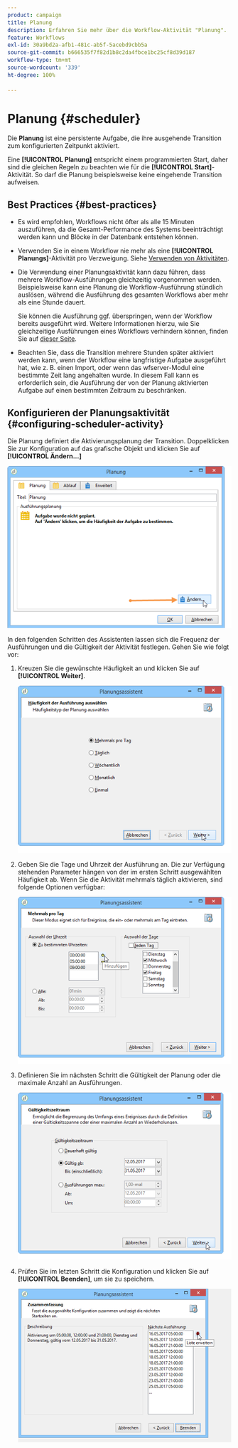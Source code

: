 ```yaml
---
product: campaign
title: Planung
description: Erfahren Sie mehr über die Workflow-Aktivität "Planung".
feature: Workflows
exl-id: 30a9bd2a-afb1-481c-ab5f-5acebd9cbb5a
source-git-commit: b666535f7f82d1b8c2da4fbce1bc25cf8d39d187
workflow-type: tm+mt
source-wordcount: '339'
ht-degree: 100%

---
```


# Planung {#scheduler}



Die **Planung** ist eine persistente Aufgabe, die ihre ausgehende Transition zum konfigurierten Zeitpunkt aktiviert.

Eine **[!UICONTROL Planung]** entspricht einem programmierten Start, daher sind die gleichen Regeln zu beachten wie für die **[!UICONTROL Start]**-Aktivität. So darf die Planung beispielsweise keine eingehende Transition aufweisen.

## Best Practices {#best-practices}

* Es wird empfohlen, Workflows nicht öfter als alle 15 Minuten auszuführen, da die Gesamt-Performance des Systems beeinträchtigt werden kann und Blöcke in der Datenbank entstehen können.

* Verwenden Sie in einem Workflow nie mehr als eine **[!UICONTROL Planungs]**-Aktivität pro Verzweigung. Siehe [Verwenden von Aktivitäten](workflow-best-practices.md#using-activities).

* Die Verwendung einer Planungsaktivität kann dazu führen, dass mehrere Workflow-Ausführungen gleichzeitig vorgenommen werden. Beispielsweise kann eine Planung die Workflow-Ausführung stündlich auslösen, während die Ausführung des gesamten Workflows aber mehr als eine Stunde dauert.

  Sie können die Ausführung ggf. überspringen, wenn der Workflow bereits ausgeführt wird. Weitere Informationen hierzu, wie Sie gleichzeitige Ausführungen eines Workflows verhindern können, finden Sie auf [dieser Seite](monitoring-workflow-execution.md#preventing-simultaneous-multiple-executions).

* Beachten Sie, dass die Transition mehrere Stunden später aktiviert werden kann, wenn der Workflow eine langfristige Aufgabe ausgeführt hat, wie z. B. einen Import, oder wenn das wfserver-Modul eine bestimmte Zeit lang angehalten wurde. In diesem Fall kann es erforderlich sein, die Ausführung der von der Planung aktivierten Aufgabe auf einen bestimmten Zeitraum zu beschränken.

## Konfigurieren der Planungsaktivität {#configuring-scheduler-activity}

Die Planung definiert die Aktivierungsplanung der Transition. Doppelklicken Sie zur Konfiguration auf das grafische Objekt und klicken Sie auf **[!UICONTROL Ändern...]**

![](assets/s_user_segmentation_scheduler.png)

In den folgenden Schritten des Assistenten lassen sich die Frequenz der Ausführungen und die Gültigkeit der Aktivität festlegen. Gehen Sie wie folgt vor:

1. Kreuzen Sie die gewünschte Häufigkeit an und klicken Sie auf **[!UICONTROL Weiter]**.

   ![](assets/s_user_segmentation_scheduler2.png)

1. Geben Sie die Tage und Uhrzeit der Ausführung an. Die zur Verfügung stehenden Parameter hängen von der im ersten Schritt ausgewählten Häufigkeit ab. Wenn Sie die Aktivität mehrmals täglich aktivieren, sind folgende Optionen verfügbar:

   ![](assets/s_user_segmentation_scheduler3.png)

1. Definieren Sie im nächsten Schritt die Gültigkeit der Planung oder die maximale Anzahl an Ausführungen.

   ![](assets/s_user_segmentation_scheduler4.png)

1. Prüfen Sie im letzten Schritt die Konfiguration und klicken Sie auf **[!UICONTROL Beenden]**, um sie zu speichern.

   ![](assets/s_user_segmentation_scheduler5.png)
